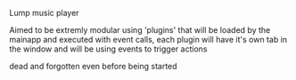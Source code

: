 Lump music player

Aimed to be extremly modular using 'plugins' that will be loaded by the mainapp and executed with event calls, each plugin will have it's own tab in the window and will be using events to trigger actions


dead and forgotten even before being started
